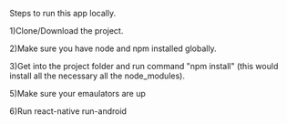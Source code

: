 
Steps to run this app locally.

1)Clone/Download the project.

2)Make sure you have node and npm installed globally.

3)Get into the project folder and run command "npm install" (this would install all the necessary all the node_modules).

5)Make sure your emaulators are up

6)Run react-native run-android

